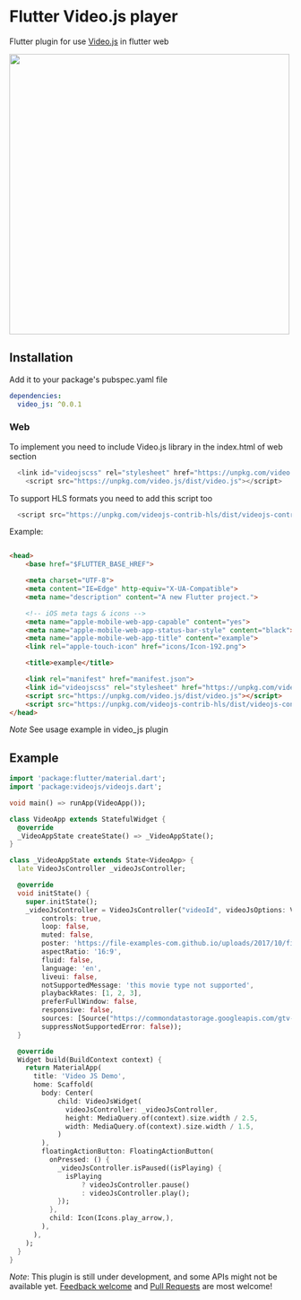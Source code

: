 # Flutter Video.js player

Flutter plugin for use [Video.js](https://github.com/videojs/video.js) in flutter web

<img src="https://github.com/mojtabaghiasi/video_js/blob/master/doc/demo_image.png?raw=true" width="500">


## Installation

Add it to your package's pubspec.yaml file

```yml
dependencies:
  video_js: ^0.0.1
```

### Web

To implement you need to include Video.js library in the index.html of web section

```javascript
  <link id="videojscss" rel="stylesheet" href="https://unpkg.com/video.js/dist/video-js.css">
    <script src="https://unpkg.com/video.js/dist/video.js"></script>
```

To support HLS formats you need to add this script too

```javascript
  <script src="https://unpkg.com/videojs-contrib-hls/dist/videojs-contrib-hls.js"></script>
```

Example:

```html

<head>
	<base href="$FLUTTER_BASE_HREF">

	<meta charset="UTF-8">
	<meta content="IE=Edge" http-equiv="X-UA-Compatible">
	<meta name="description" content="A new Flutter project.">

	<!-- iOS meta tags & icons -->
	<meta name="apple-mobile-web-app-capable" content="yes">
	<meta name="apple-mobile-web-app-status-bar-style" content="black">
	<meta name="apple-mobile-web-app-title" content="example">
	<link rel="apple-touch-icon" href="icons/Icon-192.png">

	<title>example</title>

	<link rel="manifest" href="manifest.json">
	<link id="videojscss" rel="stylesheet" href="https://unpkg.com/video.js/dist/video-js.css">
	<script src="https://unpkg.com/video.js/dist/video.js"></script>
	<script src="https://unpkg.com/videojs-contrib-hls/dist/videojs-contrib-hls.js"></script>
</head>
```

*Note*
See usage example in video_js plugin

## Example

```dart
import 'package:flutter/material.dart';
import 'package:videojs/videojs.dart';

void main() => runApp(VideoApp());

class VideoApp extends StatefulWidget {
  @override
  _VideoAppState createState() => _VideoAppState();
}

class _VideoAppState extends State<VideoApp> {
  late VideoJsController _videoJsController;

  @override
  void initState() {
    super.initState();
    _videoJsController = VideoJsController("videoId", videoJsOptions: VideoJsOptions(
        controls: true,
        loop: false,
        muted: false,
        poster: 'https://file-examples-com.github.io/uploads/2017/10/file_example_JPG_100kB.jpg',
        aspectRatio: '16:9',
        fluid: false,
        language: 'en',
        liveui: false,
        notSupportedMessage: 'this movie type not supported',
        playbackRates: [1, 2, 3],
        preferFullWindow: false,
        responsive: false,
        sources: [Source("https://commondatastorage.googleapis.com/gtv-videos-bucket/sample/BigBuckBunny.mp4", "video/mp4")],
        suppressNotSupportedError: false));
  }

  @override
  Widget build(BuildContext context) {
    return MaterialApp(
      title: 'Video JS Demo',
      home: Scaffold(
        body: Center(
            child: VideoJsWidget(
              videoJsController: _videoJsController,
              height: MediaQuery.of(context).size.width / 2.5,
              width: MediaQuery.of(context).size.width / 1.5,
            )
        ),
        floatingActionButton: FloatingActionButton(
          onPressed: () {
            _videoJsController.isPaused((isPlaying) {
              isPlaying 
                  ? videoJsController.pause() 
                  : videoJsController.play();
            });
          },
          child: Icon(Icons.play_arrow,),
        ),
      ),
    );
  }
}
```


*Note*: This plugin is still under development, and some APIs might not be available yet.
[Feedback welcome](https://github.com/mojtabaghiasi/video_js/issues) and
[Pull Requests](https://github.com/mojtabaghiasi/video_js/pulls) are most welcome!

